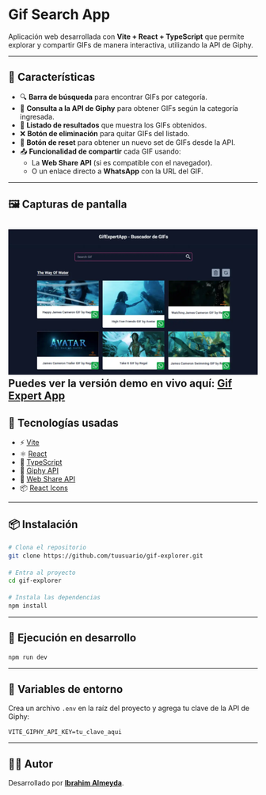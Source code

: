 # Gif Search App

Aplicación web desarrollada con **Vite + React + TypeScript** que permite explorar y compartir GIFs de manera interactiva, utilizando la API de Giphy.

---

## 🚀 Características

- 🔍 **Barra de búsqueda** para encontrar GIFs por categoría.
- 🧠 **Consulta a la API de Giphy** para obtener GIFs según la categoría ingresada.
- 🧺 **Listado de resultados** que muestra los GIFs obtenidos.
- ❌ **Botón de eliminación** para quitar GIFs del listado.
- 🔄 **Botón de reset** para obtener un nuevo set de GIFs desde la API.
- 📤 **Funcionalidad de compartir** cada GIF usando:
  - La **Web Share API** (si es compatible con el navegador).
  - O un enlace directo a **WhatsApp** con la URL del GIF.

---

## 🖼️ Capturas de pantalla

![Vista de productos](./src/assets/images/desktop-preview.webp)
Puedes ver la versión demo en vivo aquí: [Gif Expert App](https://sparkling-trifle-15561b.netlify.app/)
---

## 🧪 Tecnologías usadas

- ⚡️ [Vite](https://vitejs.dev/)
- ⚛️ [React](https://reactjs.org/)
- 💬 [TypeScript](https://www.typescriptlang.org/)
- 🎁 [Giphy API](https://developers.giphy.com/)
- 📱 [Web Share API](https://developer.mozilla.org/en-US/docs/Web/API/Web_Share_API)
- 📦 [React Icons](https://react-icons.github.io/react-icons/)

---

## 📦 Instalación

```bash
# Clona el repositorio
git clone https://github.com/tuusuario/gif-explorer.git

# Entra al proyecto
cd gif-explorer

# Instala las dependencias
npm install
```

---

## 🧪 Ejecución en desarrollo

```bash
npm run dev
```

---

## 🔐 Variables de entorno

Crea un archivo `.env` en la raíz del proyecto y agrega tu clave de la API de Giphy:

```env
VITE_GIPHY_API_KEY=tu_clave_aqui
```

---

## 👨‍💻 Autor

Desarrollado por **[Ibrahim Almeyda](https://github.com/Ibrahim-003)**.
